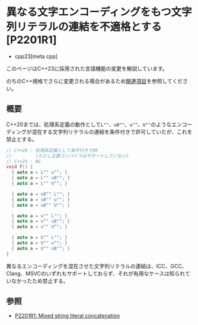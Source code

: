 # 異なる文字エンコーディングをもつ文字列リテラルの連結を不適格とする [P2201R1]
* cpp23[meta cpp]

<!-- start lang caution -->

このページはC++23に採用された言語機能の変更を解説しています。

のちのC++規格でさらに変更される場合があるため[関連項目](#relative-page)を参照してください。

<!-- last lang caution -->

## 概要
C++20までは、処理系定義の動作として`L""`、`u8""`、`u""`、`U""`のようなエンコーディングが混在する文字列リテラルの連結を条件付きで許可していたが、これを禁止とする。

```cpp
// C++20 : 処理系定義として条件付きでOK
//         (ただし主要コンパイラはサポートしていない)
// C++23 : NG
void f() {
  { auto a = L"" u""; }
  { auto a = L"" u8""; }
  { auto a = L"" U""; }

  { auto a = u8"" L""; }
  { auto a = u8"" u""; }
  { auto a = u8"" U""; }

  { auto a = u"" L""; }
  { auto a = u"" u8""; }
  { auto a = u"" U""; }

  { auto a = U"" L""; }
  { auto a = U"" u""; }
  { auto a = U"" u8""; }
}
```

異なるエンコーディングを混在させた文字列リテラルの連結は、ICC、GCC、Clang、MSVCのいずれもサポートしておらず、それが有用なケースは知られていなかったため禁止する。


## 参照
- [P2201R1: Mixed string literal concatenation](https://www.open-std.org/jtc1/sc22/wg21/docs/papers/2021/p2201r1.html)
